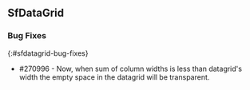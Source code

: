 ## SfDataGrid

### Bug Fixes
{:#sfdatagrid-bug-fixes}

* \#270996 - Now, when sum of column widths is less than datagrid's width the empty space in the datagrid will be transparent.